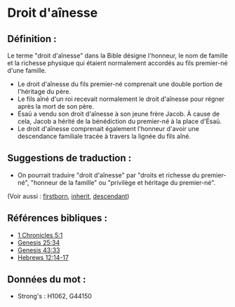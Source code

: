 # Droit d'aînesse

## Définition :

Le terme "droit d'aînesse" dans la Bible désigne l'honneur, le nom de famille et la richesse physique qui étaient normalement accordés au fils premier-né d'une famille.

* Le droit d'aînesse du fils premier-né comprenait une double portion de l'héritage du père.
* Le fils aîné d'un roi recevait normalement le droit d'aînesse pour régner après la mort de son père.
* Ésaü a vendu son droit d'aînesse à son jeune frère Jacob. À cause de cela, Jacob a hérité de la bénédiction du premier-né à la place d'Ésaü.
* Le droit d'aînesse comprenait également l'honneur d'avoir une descendance familiale tracée à travers la lignée du fils aîné.

## Suggestions de traduction :

* On pourrait traduire "droit d'aînesse" par "droits et richesse du premier-né", "honneur de la famille" ou "privilège et héritage du premier-né".

(Voir aussi : [firstborn](../other/firstborn.md), [inherit](../kt/inherit.md), [descendant](../other/descendant.md))

## Références bibliques :

* [1 Chronicles 5:1](rc://en/tn/help/1ch/05/01)
* [Genesis 25:34](rc://en/tn/help/gen/25/34)
* [Genesis 43:33](rc://en/tn/help/gen/43/33)
* [Hebrews 12:14-17](rc://en/tn/help/heb/12/14)

## Données du mot :

* Strong's : H1062, G44150
